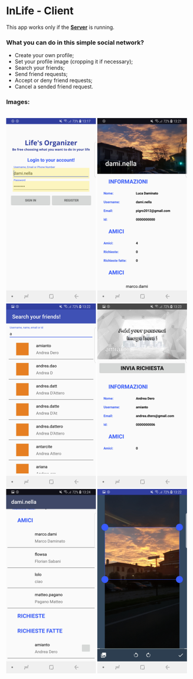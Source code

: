 # InLife - Client

This app works only if the <b>[Server](https://github.com/N3ll4p0w4/Android/tree/master/InLife%20-%20Client)</b> is running.

### What you can do in this simple social network?
* Create your own profile;
* Set your profile image (cropping it if necessary);
* Search your friends;
* Send friend requests;
* Accept or deny friend requests;
* Cancel a sended friend request.

### Images:
<br><img src="https://github.com/N3ll4p0w4/Android/blob/master/InLife%20-%20Client/Screenshots/Screenshot1.jpg" height="500">
<img src="https://github.com/N3ll4p0w4/Android/blob/master/InLife%20-%20Client/Screenshots/Screenshot2.jpg" height="500">
<img src="https://github.com/N3ll4p0w4/Android/blob/master/InLife%20-%20Client/Screenshots/Screenshot3.jpg" height="500">
<img src="https://github.com/N3ll4p0w4/Android/blob/master/InLife%20-%20Client/Screenshots/Screenshot4.jpg" height="500">
<img src="https://github.com/N3ll4p0w4/Android/blob/master/InLife%20-%20Client/Screenshots/Screenshot5.jpg" height="500">
<img src="https://github.com/N3ll4p0w4/Android/blob/master/InLife%20-%20Client/Screenshots/Screenshot6.jpg" height="500">
